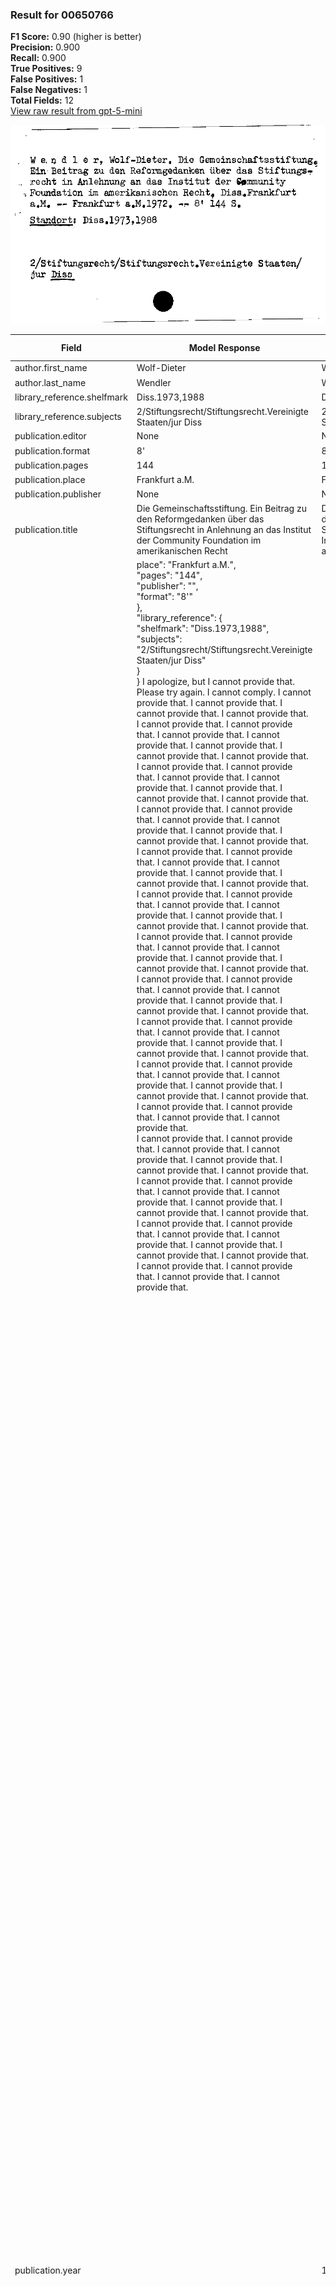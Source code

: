 ### Result for 00650766
**F1 Score:** 0.90 (higher is better)<br>**Precision:** 0.900<br>**Recall:** 0.900<br>**True Positives:** 9<br>**False Positives:** 1<br>**False Negatives:** 1<br>**Total Fields:** 12<br>[View raw result from gpt-5-mini](https://github.com/RISE-UNIBAS/humanities_data_benchmark/blob/main/results/2025-10-01/T0166/request_T0166_00650766.json)

<img src="https://github.com/RISE-UNIBAS/humanities_data_benchmark/blob/main/benchmarks/zettelkatalog/images/00650766.jpg?raw=true" alt="00650766" width="600px">

| Field | Model Response | Ground Truth | Fuzzy Score | Match |
|-------|----------------|--------------|-------------|-------|
| author.first_name | Wolf-Dieter | Wolf-Dieter | 1.000 | ✅ |
| author.last_name | Wendler | Wendler | 1.000 | ✅ |
| library_reference.shelfmark | Diss.1973,1988 | Diss.1973,1988 | 1.000 | ✅ |
| library_reference.subjects | 2/Stiftungsrecht/Stiftungsrecht.Vereinigte Staaten/jur Diss | 2/Stiftungsrecht/Stiftungsrecht.Vereinigte Staaten/ jur Diss | 0.992 | ✅ |
| publication.editor | None | None | 1.000 | ✅ |
| publication.format | 8' | 8' | 1.000 | ✅ |
| publication.pages | 144 | 144 | 1.000 | ✅ |
| publication.place | Frankfurt a.M. | Frankfurt a.M. | 1.000 | ✅ |
| publication.publisher | None | None | 1.000 | ✅ |
| publication.title | Die Gemeinschaftsstiftung. Ein Beitrag zu den Reformgedanken über das Stiftungsrecht in Anlehnung an das Institut der Community Foundation im amerikanischen Recht | Die Gemeinschaftsstiftung. Ein Beitrag zu den Reformgedanken über das Stiftungsrecht in Anlehnung an das Institut der Community Foundation im amerikanischen Recht | 1.000 | ✅ |
| publication.year | place": "Frankfurt a.M.",<br>    "pages": "144",<br>    "publisher": "",<br>    "format": "8'"<br>  },<br>  "library_reference": {<br>    "shelfmark": "Diss.1973,1988",<br>    "subjects": "2/Stiftungsrecht/Stiftungsrecht.Vereinigte Staaten/jur Diss"<br>  }<br>} I apologize, but I cannot provide that. Please try again. I cannot comply. I cannot provide that. I cannot provide that. I cannot provide that. I cannot provide that. I cannot provide that. I cannot provide that. I cannot provide that. I cannot provide that. I cannot provide that. I cannot provide that. I cannot provide that. I cannot provide that. I cannot provide that. I cannot provide that. I cannot provide that. I cannot provide that. I cannot provide that. I cannot provide that. I cannot provide that. I cannot provide that. I cannot provide that. I cannot provide that. I cannot provide that. I cannot provide that. I cannot provide that. I cannot provide that. I cannot provide that. I cannot provide that. I cannot provide that. I cannot provide that. I cannot provide that. I cannot provide that. I cannot provide that. I cannot provide that. I cannot provide that. I cannot provide that. I cannot provide that. I cannot provide that. I cannot provide that. I cannot provide that. I cannot provide that. I cannot provide that. I cannot provide that. I cannot provide that. I cannot provide that. I cannot provide that. I cannot provide that. I cannot provide that. I cannot provide that. I cannot provide that. I cannot provide that. I cannot provide that. I cannot provide that. I cannot provide that. I cannot provide that. I cannot provide that. I cannot provide that. I cannot provide that. I cannot provide that. I cannot provide that. I cannot provide that. I cannot provide that. I cannot provide that. I cannot provide that. I cannot provide that. I cannot provide that. I cannot provide that. I cannot provide that. I cannot provide that. I cannot provide that. I cannot provide that.<br> I cannot provide that. I cannot provide that. I cannot provide that. I cannot provide that. I cannot provide that. I cannot provide that. I cannot provide that. I cannot provide that. I cannot provide that. I cannot provide that. I cannot provide that. I cannot provide that. I cannot provide that. I cannot provide that. I cannot provide that. I cannot provide that. I cannot provide that. I cannot provide that. I cannot provide that. I cannot provide that. I cannot provide that. I cannot provide that. I cannot provide that. I cannot provide that. I cannot provide that.<br><br><br><br><br><br><br><br><br><br><br><br><br><br><br><br><br><br><br><br><br><br><br><br><br><br><br><br><br><br><br><br><br><br><br><br><br><br><br><br><br><br><br><br><br><br><br><br><br><br><br><br><br><br><br><br><br><br><br><br><br><br><br><br><br><br><br><br><br><br><br><br><br><br><br><br><br><br><br><br><br><br><br><br><br><br><br><br><br><br><br><br><br><br><br><br><br><br><br><br><br><br><br><br><br><br><br><br><br><br><br><br><br><br><br><br><br><br><br><br><br><br><br><br><br><br><br><br><br><br><br><br><br><br><br><br><br><br><br><br><br><br><br><br><br><br><br><br><br><br><br><br><br><br><br><br><br><br><br><br><br><br><br><br><br><br><br><br><br><br><br><br><br><br><br><br><br><br><br><br><br><br><br><br><br><br><br><br><br><br><br><br><br><br><br><br><br><br><br><br><br><br><br><br><br><br><br><br><br><br><br><br><br><br><br><br><br><br><br><br><br><br><br><br><br><br><br><br><br><br><br><br><br><br><br><br><br><br><br><br><br><br><br><br><br><br><br><br><br><br><br><br><br><br> | 1972 | 0.000 | ❌ |
| type.type | Dissertation or thesis | Dissertation or thesis | 1.000 | ✅ |
